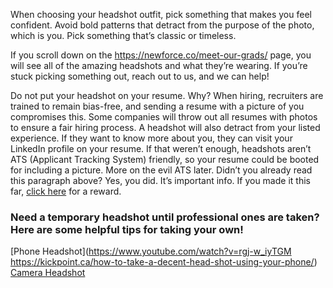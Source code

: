 

When choosing your headshot outfit, pick something that makes you feel confident. Avoid bold patterns that detract from the purpose of the photo, which is you. Pick something that’s classic or timeless.

If you scroll down on the https://newforce.co/meet-our-grads/ page, you will see all of the amazing headshots and what they’re wearing. If you’re stuck picking something out, reach out to us, and we can help! 

Do not put your headshot on your resume. Why? When hiring, recruiters are trained to remain bias-free, and sending a resume with a picture of you compromises this. Some companies will throw out all resumes with photos to ensure a fair hiring process. A headshot will also detract from your listed experience. If they want to know more about you, they can visit your LinkedIn profile on your resume. If that weren’t enough, headshots aren’t ATS (Applicant Tracking System) friendly, so your resume could be booted for including a picture. More on the evil ATS later. Didn’t you already read this paragraph above? Yes, you did. It’s important info. If you made it this far, [click here](https://youtu.be/vS-KORdy6bE) for a reward.

### Need a temporary headshot until professional ones are taken? Here are some helpful tips for taking your own! 

[Phone Headshot](https://www.youtube.com/watch?v=rgj-w_iyTGM https://kickpoint.ca/how-to-take-a-decent-head-shot-using-your-phone/) <br/>[Camera Headshot](https://blog.hubspot.com/marketing/professional-headshot-tips-for-budget)